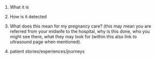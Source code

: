 1. What it is

2. How is it detected

3. What does this mean for my pregnancy care? (this may mean you are referred from your midwife to the hospital, why is this done, who you might see there, what they may look for (within this also link to ultrasound page when mentioned).

4. patient stories/experiences/journeys
